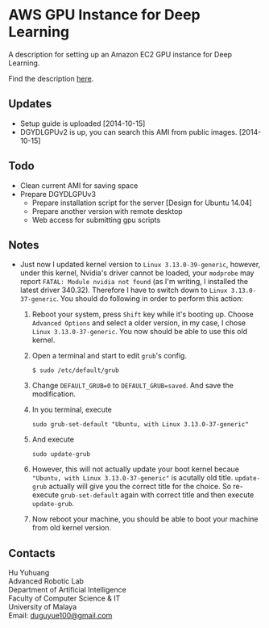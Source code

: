 AWS GPU Instance for Deep Learning
========

A description for setting up an Amazon EC2 GPU instance for Deep Learning.

Find the description [here](../master/aws_for_dl.md).

## Updates

+ Setup guide is uploaded [2014-10-15]
+ DGYDLGPUv2 is up, you can search this AMI from public images. [2014-10-15]

## Todo

+ Clean current AMI for saving space
+ Prepare DGYDLGPUv3
   + Prepare installation script for the server [Design for Ubuntu 14.04]
   + Prepare another version with remote desktop
   + Web access for submitting gpu scripts

## Notes

+ Just now I updated kernel version to `Linux 3.13.0-39-generic`, however, under this kernel, Nvidia's driver cannot be loaded, your `modprobe` may report `FATAL: Module nvidia not found` (as I'm writing, I installed the latest driver 340.32). Therefore I have to switch down to `Linux 3.13.0-37-generic`. You should do following in order to perform this action:
   1. Reboot your system, press `Shift` key while it's booting up. Choose `Advanced Options` and select a older version, in my case, I chose `Linux 3.13.0-37-generic`. You now should be able to use this old kernel.
   2. Open a terminal and start to edit `grub`'s config.

      ```
      $ sudo /etc/default/grub
      ```
   3. Change `DEFAULT_GRUB=0` to `DEFAULT_GRUB=saved`. And save the modification.
   4. In you terminal, execute
   
      ```
      sudo grub-set-default "Ubuntu, with Linux 3.13.0-37-generic"
      ```
   5. And execute
   
      ```
      sudo update-grub
      ```
   6. However, this will not actually update your boot kernel becaue `"Ubuntu, with Linux 3.13.0-37-generic"` is acutally old title. `update-grub` actually will give you the correct title for the choice. So re-execute `grub-set-default` again with correct title and then execute `update-grub`.
   7. Now reboot your machine, you should be able to boot your machine from old kernel version.

## Contacts

Hu Yuhuang  
Advanced Robotic Lab  
Department of Artificial Intelligence  
Faculty of Computer Science & IT  
University of Malaya  
Email: duguyue100@gmail.com
